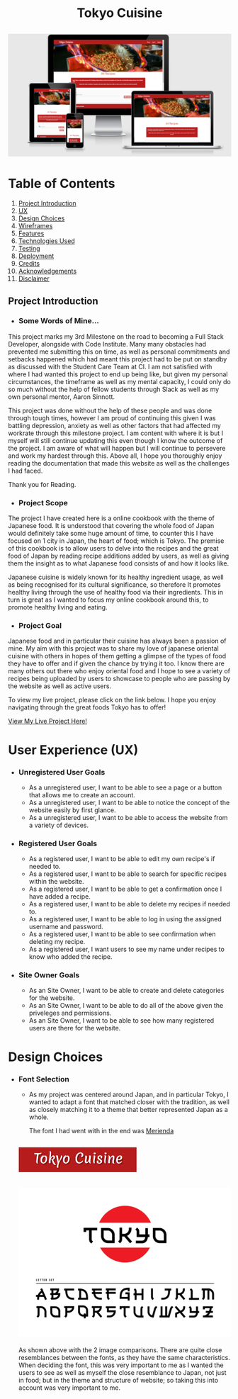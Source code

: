 <h1 align="center">Tokyo Cuisine</h1>

<h2 align="center"><img src="/documentation/snapshots/tokyocuisine-showcase.png"></h2>

# Table of Contents <a name="Home"></a>

1. [Project Introduction](#introduction)
2. [UX](#ux)
3. [Design Choices](#designchoices)
4. [Wireframes](#wireframes)
5. [Features](#features)
6. [Technologies Used](#techused)
7. [Testing](#testing)
8. [Deployment](#deployment)
9. [Credits](#credits)
10. [Acknowledgements](#acknowledgements)
11. [Disclaimer](#disclaimer)

## Project Introduction <a name="introduction"></a>

- ### Some Words of Mine...

This project marks my 3rd Milestone on the road to becoming a Full Stack Developer, alongside with Code Institute. Many many obstacles had prevented me
submitting this on time, as well as personal commitments and setbacks happened which had meant this project had to be put on standby as discussed with
the Student Care Team at CI. I am not satisfied with where I had wanted this project to end up being like, but given my personal circumstances, the timeframe
as well as my mental capacity, I could only do so much without the help of fellow students through Slack as well as my own personal mentor, Aaron Sinnott.

This project was done without the help of these people and was done through tough times, however I am proud of continuing this given I was battling depression, anxiety
as well as other factors that had affected my workrate through this milestone project. I am content with where it is but I myself will still continue updating this even 
though I know the outcome of the project. I am aware of what will happen but I will continue to persevere and work my hardest through this. Above all, I hope you thoroughly enjoy reading the documentation that made this website as well as the challenges I had faced.

Thank you for Reading.

- ### Project Scope

The project I have created here is a online cookbook with the theme of Japanese food. It is understood that covering the whole food of Japan would definitely take some huge 
amount of time, to counter this I have focused on 1 city in Japan, the heart of food; which is Tokyo.
The premise of this cookbook is to allow users to delve into the recipes and the great food of Japan by reading recipe additions added by users, as well as giving them the
insight as to what Japanese food consists of and how it looks like.

Japanese cuisine is widely known for its healthy ingredient usage, as well as being recognised for its cultural significance, so therefore It promotes healthy living through
the use of healthy food via their ingredients. This in turn is great as I wanted to focus my online cookbook around this, to promote healthy living and eating.

- ### Project Goal

Japanese food and in particular their cuisine has always been a passion of mine. My aim with this project was to share my love of japanese oriental cuisine with others in hopes
of them getting a glimpse of the types of food they have to offer and if given the chance by trying it too. I know there are many others out there who
enjoy oriental food and I hope to see a variety of recipes being uploaded by users to showcase to people who are passing by the website as well as active users.

To view my live project, please click on the link below. I hope you enjoy navigating through the great foods Tokyo has to offer!

[View My Live Project Here!](https://sarif-ms3-cookbook.herokuapp.com/)

# User Experience (UX) <a name="ux"></a>

- ### Unregistered User Goals

    - As a unregistered user, I want to be able to see a page or a button that allows me to create an account.
    - As a unregistered user, I want to be able to notice the concept of the website easily by first glance.
    - As a unregistered user, I want to be able to access the website from a variety of devices.

- ### Registered User Goals

    - As a registered user, I want to be able to edit my own recipe's if needed to.
    - As a registered user, I want to be able to search for specific recipes within the website.
    - As a registered user, I want to be able to get a confirmation once I have added a recipe.
    - As a registered user, I want to be able to delete my recipes if needed to.
    - As a registered user, I want to be able to log in using the assigned username and password.
    - As a registered user, I want to be able to see confirmation when deleting my recipe.
    - As a registered user, I want users to see my name under recipes to know who added the recipe.

- ### Site Owner Goals

    - As an Site Owner, I want to be able to create and delete categories for the website.
    - As an Site Owner, I want to be able to do all of the above given the priveleges and permissions.
    - As an Site Owner, I want to be able to see how many registered users are there for the website.


# Design Choices <a name="designchoices"></a>

- ### Font Selection

    - As my project was centered around Japan, and in particular Tokyo, I wanted to adapt a font that matched closer with
    the tradition, as well as closely matching it to a theme that better represented Japan as a whole.

        The font I had went with in the end was [Merienda](https://fonts.googleapis.com/css2?family=Merienda&display=swap)

    <h2 align="left"><img src="/documentation/snapshots/title-font-snapshot.png"></h2>

    <h2 align="right"><img src="/documentation/snapshots/japanese-origin-font.jpg"></h2>

    As shown above with the 2 image comparisons. There are quite close resemblances between the fonts, as they have the same characteristics. When 
    deciding the font, this was very important to me as I wanted the users to see as well as myself the close resemblance to Japan, not just in food; but
    in the theme and structure of website; so taking this into account was very important to me.